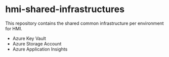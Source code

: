 # hmi-shared-infrastructures

This repository contains the shared common infrastructure per environment for HMI.

- Azure Key Vault
- Azure Storage Account
- Azure Application Insights
